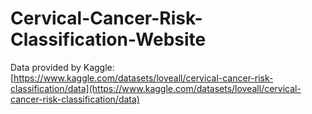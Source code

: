 # Cervical-Cancer-Risk-Classification-Website
Data provided by Kaggle: [https://www.kaggle.com/datasets/loveall/cervical-cancer-risk-classification/data](https://www.kaggle.com/datasets/loveall/cervical-cancer-risk-classification/data)
